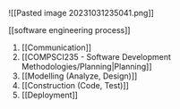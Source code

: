 ![[Pasted image 20231031235041.png]]

[[software engineering process]]
1. [[Communication]]
2. [[COMPSCI235 - Software Development Methodologies/Planning|Planning]]
3. [[Modelling (Analyze, Design)]]
4. [[Construction (Code, Test)]]
5. [[Deployment]]